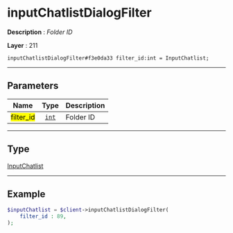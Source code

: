 # inputChatlistDialogFilter

**Description** : *Folder ID*

**Layer** : 211

```tl
inputChatlistDialogFilter#f3e0da33 filter_id:int = InputChatlist;
```

---

## Parameters

| Name | Type | Description |
| :---: | :---: | :--- |
| <mark>filter_id</mark> | [`int`](type/int) | Folder ID |

---

## Type

[InputChatlist](type/InputChatlist)

---

## Example

```php
$inputChatlist = $client->inputChatlistDialogFilter(
	filter_id : 89,
);
```